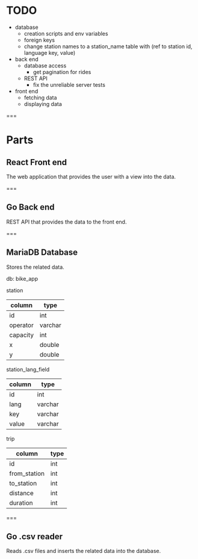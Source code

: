 # TODO
- database
    - creation scripts and env variables
    - foreign keys
    - change station names to a station_name table with (ref to station id, language key, value)
- back end
    - database access
        - get pagination for rides
    - REST API
        - fix the unreliable server tests
- front end
    - fetching data
    - displaying data
 
===

# Parts

## React Front end

The web application that provides the user with a view into the data.

===
## Go Back end

REST API that provides the data to the front end.

===
## MariaDB Database

Stores the related data.

db: bike_app

station

| column | type |
|--------|----|
| id | int |
| operator | varchar |
| capacity | int |
| x | double|
| y | double|

station_lang_field

| column | type |
|--------|----|
| id | int |
| lang | varchar |
| key | varchar |
| value | varchar |

trip

| column | type |
|--------|------|
| id | int |
| from_station | int |
| to_station | int | 
| distance | int |
| duration | int |


===
## Go .csv reader

Reads .csv files and inserts the related data into the database.
